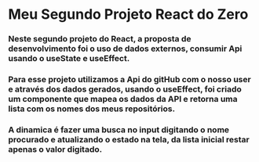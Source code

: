 # Meu Segundo Projeto React do Zero

### Neste segundo projeto do React, a proposta de desenvolvimento foi o uso de dados externos, consumir Api usando o useState e useEffect.
### Para esse projeto utilizamos a Api do gitHub com o nosso user e através dos dados gerados, usando o useEffect, foi criado um componente que mapea os dados da API e retorna uma lista com os nomes dos meus repositórios.
### A dinamica é fazer uma busca no input digitando o nome procurado e atualizando o estado na tela, da lista inicial restar apenas o valor digitado.
